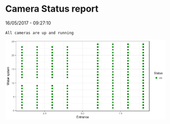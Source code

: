 Camera Status report
================
16/05/2017 - 09:27:10

    All cameras are up and running

![](camreport_files/figure-markdown_github/unnamed-chunk-2-1.png)
